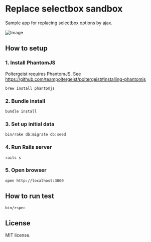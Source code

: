 # Replace selectbox sandbox

Sample app for replacing selectbox options by ajax.

![Image](http://f.st-hatena.com/images/fotolife/J/JunichiIto/20150409/20150409090748.gif)


## How to setup

### 1. Install PhantomJS

Poltergeist requires PhantomJS. See https://github.com/teampoltergeist/poltergeist#installing-phantomjs

```
brew install phantomjs
```

### 2. Bundle install

```
bundle install
```

### 3. Set up initial data

```
bin/rake db:migrate db:seed
```

### 4. Run Rails server

```
rails s
```

### 5. Open browser

```
open http://localhost:3000
```

## How to run test

```
bin/rspec
```

## License

MIT license.
